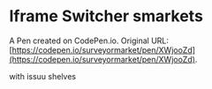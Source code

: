 # Iframe Switcher smarkets

A Pen created on CodePen.io. Original URL: [https://codepen.io/surveyormarket/pen/XWjooZd](https://codepen.io/surveyormarket/pen/XWjooZd).

with issuu shelves
